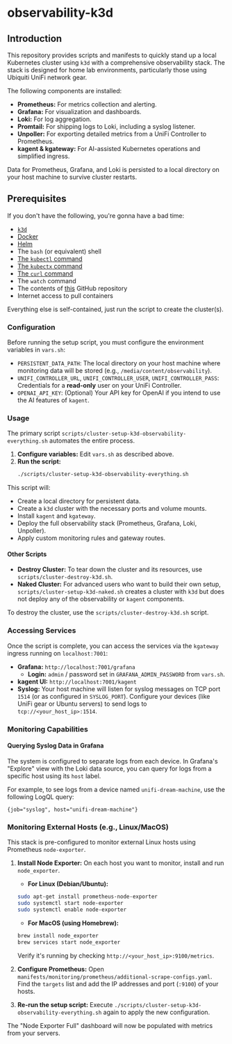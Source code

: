 # observability-k3d

## Introduction

This repository provides scripts and manifests to quickly stand up a local Kubernetes cluster using `k3d` with a comprehensive observability stack. The stack is designed for home lab environments, particularly those using Ubiquiti UniFi network gear.

The following components are installed:
- **Prometheus:** For metrics collection and alerting.
- **Grafana:** For visualization and dashboards.
- **Loki:** For log aggregation.
- **Promtail:** For shipping logs to Loki, including a syslog listener.
- **Unpoller:** For exporting detailed metrics from a UniFi Controller to Prometheus.
- **kagent & kgateway:** For AI-assisted Kubernetes operations and simplified ingress.

Data for Prometheus, Grafana, and Loki is persisted to a local directory on your host machine to survive cluster restarts.

## Prerequisites

If you don't have the following, you're gonna have a bad time:

- [`k3d`](https://k3d.io)
- [Docker](https://www.docker.com/get-started/)
- [Helm](https://helm.sh/docs/intro/install/)
- The `bash` (or equivalent) shell
- [The `kubectl` command](https://kubernetes.io/docs/tasks/tools/)
- [The `kubectx` command](https://github.com/ahmetb/kubectx)
- [The `curl` command](https://curl.se/download.html)
- The `watch` command
- The contents of [this](https://github.com/southsidedean/observability-k3d) GitHub repository
- Internet access to pull containers

Everything else is self-contained, just run the script to create the cluster(s).

### Configuration

Before running the setup script, you must configure the environment variables in `vars.sh`:

- `PERSISTENT_DATA_PATH`: The local directory on your host machine where monitoring data will be stored (e.g., `/media/content/observability`).
- `UNIFI_CONTROLLER_URL`, `UNIFI_CONTROLLER_USER`, `UNIFI_CONTROLLER_PASS`: Credentials for a **read-only** user on your UniFi Controller.
- `OPENAI_API_KEY`: (Optional) Your API key for OpenAI if you intend to use the AI features of `kagent`.

### Usage
The primary script `scripts/cluster-setup-k3d-observability-everything.sh` automates the entire process.

1.  **Configure variables:** Edit `vars.sh` as described above.
2.  **Run the script:**
    ```bash
    ./scripts/cluster-setup-k3d-observability-everything.sh
    ```
This script will:
- Create a local directory for persistent data.
- Create a `k3d` cluster with the necessary ports and volume mounts.
- Install `kagent` and `kgateway`.
- Deploy the full observability stack (Prometheus, Grafana, Loki, Unpoller).
- Apply custom monitoring rules and gateway routes.

#### Other Scripts

- **Destroy Cluster:** To tear down the cluster and its resources, use `scripts/cluster-destroy-k3d.sh`.
- **Naked Cluster:** For advanced users who want to build their own setup, `scripts/cluster-setup-k3d-naked.sh` creates a cluster with `k3d` but does not deploy any of the observability or `kagent` components.

To destroy the cluster, use the `scripts/cluster-destroy-k3d.sh` script.

### Accessing Services

Once the script is complete, you can access the services via the `kgateway` ingress running on `localhost:7001`:

- **Grafana:** `http://localhost:7001/grafana`
  - **Login:** `admin` / password set in `GRAFANA_ADMIN_PASSWORD` from `vars.sh`.
- **kagent UI:** `http://localhost:7001/kagent`
- **Syslog:** Your host machine will listen for syslog messages on TCP port `1514` (or as configured in `SYSLOG_PORT`). Configure your devices (like UniFi gear or Ubuntu servers) to send logs to `tcp://<your_host_ip>:1514`.

### Monitoring Capabilities

#### Querying Syslog Data in Grafana

The system is configured to separate logs from each device. In Grafana's "Explore" view with the Loki data source, you can query for logs from a specific host using its `host` label.

For example, to see logs from a device named `unifi-dream-machine`, use the following LogQL query:

`{job="syslog", host="unifi-dream-machine"}`

### Monitoring External Hosts (e.g., Linux/MacOS)

This stack is pre-configured to monitor external Linux hosts using Prometheus `node-exporter`.

1.  **Install Node Exporter:** On each host you want to monitor, install and run `node_exporter`.
    - **For Linux (Debian/Ubuntu):**
    ```bash
    sudo apt-get install prometheus-node-exporter
    sudo systemctl start node-exporter
    sudo systemctl enable node-exporter
    ```
    - **For MacOS (using Homebrew):**
    ```bash
    brew install node_exporter
    brew services start node_exporter
    ```
    Verify it's running by checking `http://<your_host_ip>:9100/metrics`.

2.  **Configure Prometheus:** Open `manifests/monitoring/prometheus/additional-scrape-configs.yaml`. Find the `targets` list and add the IP addresses and port (`:9100`) of your hosts.

3.  **Re-run the setup script:** Execute `./scripts/cluster-setup-k3d-observability-everything.sh` again to apply the new configuration.

The "Node Exporter Full" dashboard will now be populated with metrics from your servers.
